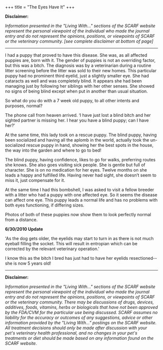 +++
title = "The Eyes Have It"
+++

**Disclaimer:**

*Information presented in the "Living With..." sections of the SCARF website represent the personal viewpoint of the individual who made the journal entry and do not represent the opinions, positions, or viewpoints of SCARF or the veterinary community. [see complete disclaimer at bottom of page]*

-----

I had a puppy that proved to have this disease.  She was, as all affected puppies are, born with it. The gender of puppies is not an overriding factor, but this was a bitch. The diagnosis was by a veterinarian during a routine litter screening before the litter was sold to their new homes. This particular puppy had no prominent third eyelid, just a slightly smaller eye. She had cataracts as well and was completely blind.  It appears she had been managing just by following her siblings with her other senses. She showed no signs of being blind except when put in another than usual situation.

So what do you do with a 7 week old puppy, to all other intents and purposes, normal?

The phone call from heaven arrived. ‘I have just lost a blind bitch and her sighted partner is missing her. I hear you have a blind puppy; can I have her?’

At the same time, this lady took on a rescue puppy. The blind puppy, having been socialized and having all the aplomb in the world, actually took the un-socialized rescue puppy in hand, showing her the best spots in the house, the way into the garden and where to go to bed!

The blind puppy, having confidence, likes to go for walks, preferring routes she knows.  She also goes visiting sick people. She is gentle but full of character. She is on no medication for her eyes. Twelve months on she leads a happy and fulfilled life. Having never had sight, she doesn’t seem to miss it, just compensate for it.

At the same time I had this bombshell, I was asked to visit a fellow breeder with a litter who had a puppy with one affected eye. So it seems the disease can affect one eye. This puppy leads a normal life and has no problems with both eyes functioning, if differing sizes.

Photos of both of these puppies now show them to look perfectly normal from a distance.

**6/30/2010 Update**

'As the dog gets older, the eyelids may start to turn in as there is not much eyeball filling the socket. This will result in entropian which can be corrected by the relevant veterinary operation.'

I know this as the bitch I bred has just had to have her eyelids resectioned--she is now 5 years old!

-----

**Disclaimer:**

*Information presented in the "Living With..." sections of the SCARF website represent the personal viewpoint of the individual who made the journal entry and do not represent the opinions, positions, or viewpoints of SCARF or the veterinary community. There may be discussions of drugs, devices, additives, foods, vitamins, herbs or biologicals that have not been approved by the FDA/CVM for the particular use being discussed. SCARF assumes no liability for the accuracy or outcomes of any suggestions, advice or other information provided by the "Living With..." postings on the SCARF website. All treatment decisions should only be made after discussion with your pet's veterinary health professional, and no changes in your pet's treatments or diet should be made based on any information found on the SCARF website.*
